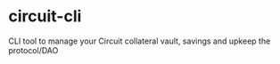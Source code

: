# circuit-cli
CLI tool to manage your Circuit collateral vault, savings and upkeep the protocol/DAO
